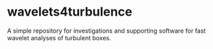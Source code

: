 # wavelets4turbulence

A simple repository for investigations and supporting software for fast wavelet analyses of turbulent boxes.
